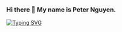 ### Hi there 👋 My name is Peter Nguyen.

[![Typing SVG](https://readme-typing-svg.demolab.com?font=Fira+Code&pause=1000&width=435&lines=Full-Stack+Software+Engineer;Software+Developer;Front-End+Developer;Back-End+Developer;CSS+Lover)](https://git.io/typing-svg)
